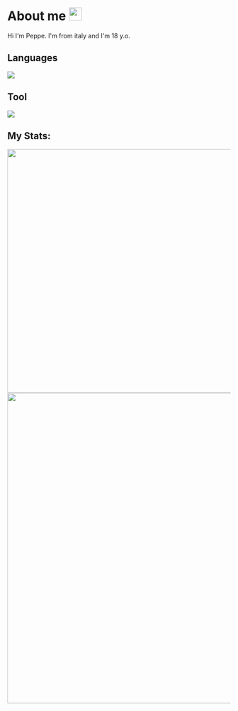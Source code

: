 

# About me <img src="https://github.githubassets.com/images/icons/emoji/unicode/1f3af.png" width="29px">

Hi I'm Peppe. I'm from italy and I'm 18 y.o.

<!--    <td>Stalker n.</td>
    <td><img src="https://profile-counter.glitch.me/Peppe289/count.svg" alt="vistor count" height="30" /></td>
  </tr>
</table> -->

Languages
---

<img src="https://skillicons.dev/icons?i=js,html,css,c,cpp,bash,python">

Tool
---
<img src="https://skillicons.dev/icons?i=git,vscode,linux">

My Stats:
---

<p align="center">
  <img width="550" src="https://github-readme-stats.vercel.app/api?username=peppe289&&show_icons=true&icon_color=a3a3a3&text_color=ffffff&bg_color=000000">

  <img width="700" src="https://activity-graph.herokuapp.com/graph?username=Peppe289&text_color=a3a3a3&border_radius=10&line_height=28&hide_border=true&text_color=a3a3a3&theme=redical&area=true&area_color=a3a3a3"/>
</p>

<!--
<img aling="center" src="https://github-readme-streak-stats.herokuapp.com/?user=Peppe289&theme=tokyonight&hide_rank=false&border_radius=10&line_height=28&hide_border=true&text_color=a3a3a3"/>
<img src="https://github-readme-stats.vercel.app/api/top-langs/?username=Peppe289&theme=tokyonight&hide_rank=false&border_radius=10&line_height=28&hide_border=true&text_color=a3a3a3"/> 
-->

